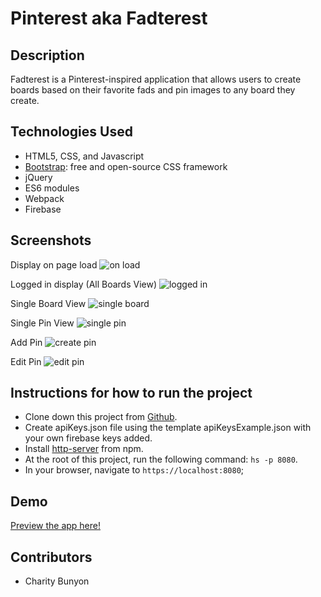 # Pinterest aka Fadterest

## Description
Fadterest is a Pinterest-inspired application that allows users to create boards based on their favorite fads and pin images to any board they create.

## Technologies Used

* HTML5, CSS, and Javascript
* [Bootstrap](https://getbootstrap.com/): free and open-source CSS framework
* jQuery
* ES6 modules
* Webpack
* Firebase

## Screenshots
Display on page load
![on load]()

Logged in display (All Boards View)
![logged in]()

Single Board View
![single board]()

Single Pin View
![single pin]()

Add Pin
![create pin]()

Edit Pin
![edit pin]()



## Instructions for how to run the project

* Clone down this project from [Github](https://github.com/CharityBunyon/Pinterest).
* Create apiKeys.json file using the template apiKeysExample.json with your own firebase keys added.
* Install [http-server](https://www.npmjs.com/package/http-server) from npm.
* At the root of this project, run the following command: `hs -p 8080`.
* In your browser, navigate to `https://localhost:8080`;

## Demo
[Preview the app here!](https://pinterest-d9513.firebaseapp.com/)

## Contributors

* Charity Bunyon